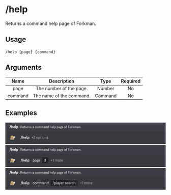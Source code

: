 # /help

Returns a command help page of Forkman.

## Usage

```
/help {page} {command}
```

## Arguments

| Name    | Description              | Type    | Required |
| :-----: | :----------------------: | :-----: | :------: |
| page    | The number of the page.  | Number  | No       |
| command | The name of the command. | Command | No       |

## Examples

<img src="../_media/examples/help-0.png" class="rounded-corners" draggable="false">\
<img src="../_media/examples/help-1.png" class="rounded-corners" draggable="false">\
<img src="../_media/examples/help-2.png" class="rounded-corners" draggable="false">